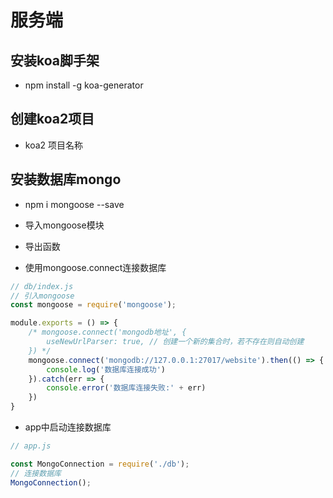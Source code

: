 # 服务端

## 安装koa脚手架

- npm install -g koa-generator

## 创建koa2项目

- koa2 项目名称

## 安装数据库mongo

- npm i mongoose --save

- 导入mongoose模块
- 导出函数
- 使用mongoose.connect连接数据库

```javascript
// db/index.js
// 引入mongoose
const mongoose = require('mongoose');

module.exports = () => {
    /* mongoose.connect('mongodb地址', {
        useNewUrlParser: true, // 创建一个新的集合时，若不存在则自动创建
    }) */
    mongoose.connect('mongodb://127.0.0.1:27017/website').then(() => {
        console.log('数据库连接成功')
    }).catch(err => {
        console.error('数据库连接失败:' + err)
    })
}
```

- app中启动连接数据库
```javascript
// app.js

const MongoConnection = require('./db');
// 连接数据库
MongoConnection();
```